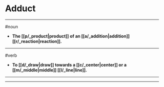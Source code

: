 # Adduct
---
#noun
- **The [[p/_product|product]] of an [[a/_addition|addition]] [[r/_reaction|reaction]].**
---
#verb
- **To [[d/_draw|draw]] towards a [[c/_center|center]] or a [[m/_middle|middle]] [[l/_line|line]].**
---
---

